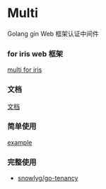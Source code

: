 # Multi
Golang gin Web 框架认证中间件

### for iris web 框架
[multi for iris](https://github.com/snowlyg/multi/tree/v0.01)

### 文档
[文档](https://pkg.go.dev/github.com/snowlyg/multi)

### 简单使用
[example](example/main.go)
### 完整使用
- [snowlyg/go-tenancy](https://github.com/snowlyg/go-tenancy/blob/master/middleware/auth.go)
